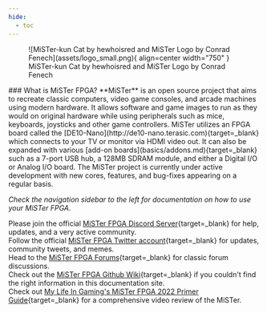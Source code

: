 ```yaml
---
hide:
  - toc
---
```

<figure markdown>
  ![MiSTer-kun Cat by hewhoisred and MiSTer Logo by Conrad Fenech](assets/logo_small.png){ align=center width="750" }
  <figcaption>MiSTer-kun Cat by hewhoisred and MiSTer Logo by Conrad Fenech</figcaption>
</figure>
### What is MiSTer FPGA?
**MiSTer** is an open source project that aims to recreate classic computers, video game consoles, and arcade machines using modern hardware. It allows software and game images to run as they would on original hardware while using peripherals such as mice, keyboards, joysticks and other game controllers. MiSTer utilizes an FPGA board called the [DE10-Nano](http://de10-nano.terasic.com){target=_blank} which connects to your TV or monitor via HDMI video out. It can also be expanded with various [add-on boards](basics/addons.md){target=_blank} such as a 7-port USB hub, a 128MB SDRAM module, and either a Digital I/O or Analog I/O board. The MiSTer project is currently under active development with new cores, features, and bug-fixes appearing on a regular basis.

*Check the navigation sidebar to the left for documentation on how to use your MiSTer FPGA.*

Please join the official [MiSTer FPGA Discord Server](https://discord.gg/MiSTerFPGA){target=_blank} for help, updates, and a very active community.  
Follow the official [MiSTer FPGA Twitter account](https://twitter.com/MiSTerFPGABot/){target=_blank} for updates, community tweets, and memes.  
Head to the [MiSTer FPGA Forums](https://misterfpga.org){target=_blank} for classic forum discussions.  
Check out the [MiSTer FPGA Github Wiki](https://github.com/MiSTer-devel/Wiki_MiSTer/wiki){target=_blank} if you couldn't find the right information in this documentation site.  
Check out [My Life In Gaming's MiSTer FPGA 2022 Primer Guide](https://www.youtube.com/watch?v=rhT6YYRH1EI){target=_blank} for a comprehensive video review of the MiSTer.
